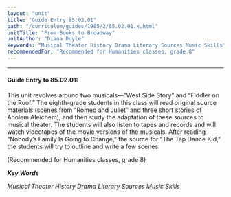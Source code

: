 ```yaml
---
layout: "unit"
title: "Guide Entry 85.02.01"
path: "/curriculum/guides/1985/2/85.02.01.x.html"
unitTitle: "From Books to Broadway"
unitAuthor: "Diana Doyle"
keywords: "Musical Theater History Drama Literary Sources Music Skills"
recommendedFor: "Recommended for Humanities classes, grade 8"
---
```

<body>
<hr/>
<h4>
Guide Entry to 85.02.01:
</h4>
This unit revolves around two musicals—”West Side Story” and “Fiddler on the Roof.” The eighth-grade students in this class will read original source materials (scenes from “Romeo and Juliet” and three short stories of Aholem Aleichem), and then study the adaptation of these sources to musical theater. The students will also listen to tapes and records and will watch videotapes of the movie versions of the musicals. After reading “Nobody’s Family Is Going to Change,” the source for “The Tap Dance Kid,” the students will try to outline and write a few scenes.
<p>
(Recommended for Humanities classes, grade 8)
</p>
<p>
<b>
<i>
Key Words
</i>
</b>
<br/>
</p>
<p>
<i>
Musical Theater History Drama Literary Sources Music Skills
</i>
</p>
</body>